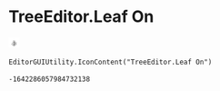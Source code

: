 # TreeEditor.Leaf On
![](/img/TreeEditor.Leaf%20On.png)

``` CSharp
EditorGUIUtility.IconContent("TreeEditor.Leaf On")
```
```
-1642286057984732138
```
